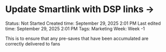 # Update Smartlink with DSP links →

Status: Not Started
Created time: September 29, 2025 2:01 PM
Last edited time: September 29, 2025 2:01 PM
Tags: Marketing
Week: Week -1

This is to ensure that any pre-saves that have been accumulated are correctly delivered to fans